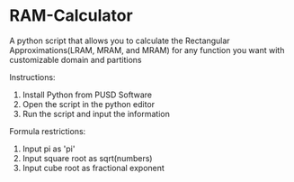# RAM-Calculator
A python script that allows you to calculate the Rectangular Approximations(LRAM, MRAM, and MRAM) for any function you want with customizable domain and partitions

Instructions:
1. Install Python from PUSD Software
2. Open the script in the python editor
3. Run the script and input the information

Formula restrictions:
1. Input pi as 'pi'
2. Input square root as sqrt(numbers)
3. Input cube root as fractional exponent